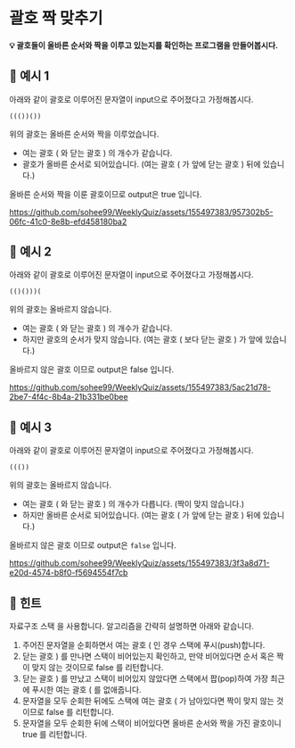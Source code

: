 # 괄호 짝 맞추기

#### 💡 괄호들이 올바른 순서와 짝을 이루고 있는지를 확인하는 프로그램을 만들어봅시다.


## 📌 예시 1
아래와 같이 괄호로 이루어진 문자열이 input으로 주어졌다고 가정해봅시다.
```
((())())
```
위의 괄호는 올바른 순서와 짝을 이루었습니다.

- 여는 괄호 ( 와 닫는 괄호 ) 의 개수가 같습니다.
- 괄호가 올바른 순서로 되어있습니다. (여는 괄호 ( 가 앞에 닫는 괄호 ) 뒤에 있습니다.)

올바른 순서와 짝을 이룬 괄호이므로 output은 true 입니다.

https://github.com/sohee99/WeeklyQuiz/assets/155497383/957302b5-06fc-41c0-8e8b-efd458180ba2

## 📌 예시 2
아래와 같이 괄호로 이루어진 문자열이 input으로 주어졌다고 가정해봅시다.
```
(()()))(
```
위의 괄호는 올바르지 않습니다.

- 여는 괄호 ( 와 닫는 괄호 ) 의 개수가 같습니다.
- 하지만 괄호의 순서가 맞지 않습니다. (여는 괄호 ( 보다 닫는 괄호 ) 가 앞에 있습니다.)

올바르지 않은 괄호 이므로 output은 false 입니다.

https://github.com/sohee99/WeeklyQuiz/assets/155497383/5ac21d78-2be7-4f4c-8b4a-21b331be0bee

## 📌 예시 3
아래와 같이 괄호로 이루어진 문자열이 input으로 주어졌다고 가정해봅시다.
```
((())
```
위의 괄호는 올바르지 않습니다.

- 여는 괄호 ( 와 닫는 괄호 ) 의 개수가 다릅니다. (짝이 맞지 않습니다.)
- 하지만 올바른 순서로 되어있습니다. (여는 괄호 ( 가 앞에 닫는 괄호 ) 뒤에 있습니다.)

올바르지 않은 괄호 이므로 output은 `false` 입니다.

https://github.com/sohee99/WeeklyQuiz/assets/155497383/3f3a8d71-e20d-4574-b8f0-f5694554f7cb

## 📌 힌트

자료구조 스택 을 사용합니다. 알고리즘을 간략히 설명하면 아래와 같습니다.

1. 주어진 문자열을 순회하면서 여는 괄호 ( 인 경우 스택에 푸시(push)합니다.
2. 닫는 괄호 ) 를 만나면 스택이 비어있는지 확인하고, 만약 비어있다면 순서 혹은 짝이 맞지 않는 것이므로 false 를 리턴합니다.
3. 닫는 괄호 ) 를 만났고 스택이 비어있지 않았다면 스택에서 팝(pop)하여 가장 최근에 푸시한 여는 괄호 ( 를 없애줍니다.
4. 문자열을 모두 순회한 뒤에도 스택에 여는 괄호 ( 가 남아있다면 짝이 맞지 않는 것이므로 false 를 리턴합니다.
5. 문자열을 모두 순회한 뒤에 스택이 비어있다면 올바른 순서와 짝을 가진 괄호이니 true 를 리턴합니다.
